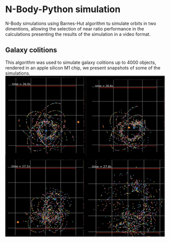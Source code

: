 # N-Body-Python simulation
 N-Body simulations using Barnes-Hut algorithm tu simulate orbits in two dimentions, allowing the selection of near ratio performance in the calculations presenting the results of the simulation in a video format.
 

 ## Galaxy colitions
This algorithm was used to simulate galaxy colitions up to 4000 objects, rendered in an apple silicon M1 chip, we present snapshots of some of the simulations.
![plot](./results/bh_1.png)




